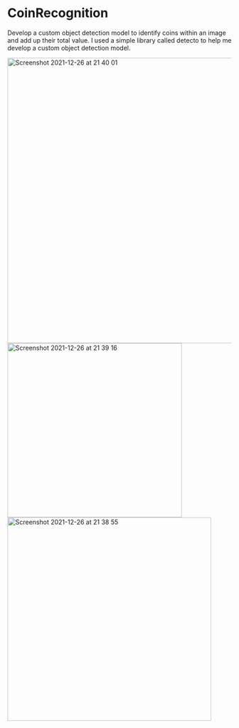 # CoinRecognition
Develop a custom object detection model to identify coins within an image and add up their total value. I used a simple 
library called detecto to help me develop a custom object detection model.




<img width="642" alt="Screenshot 2021-12-26 at 21 40 01" src="https://user-images.githubusercontent.com/87500491/147420660-b41b3760-eb42-4c44-a513-2d1da3adadb6.png">

<img width="392" alt="Screenshot 2021-12-26 at 21 39 16" src="https://user-images.githubusercontent.com/87500491/147420647-5183cf7c-5bd9-4036-a8cb-49df40369a9f.png">

<img width="458" alt="Screenshot 2021-12-26 at 21 38 55" src="https://user-images.githubusercontent.com/87500491/147420643-3cee1b82-f893-4dba-a41a-9fe100df5afa.png">






